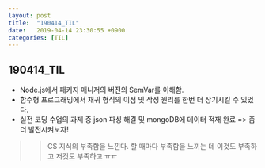 ```yaml
---
layout: post
title:  "190414_TIL"
date:   2019-04-14 23:30:55 +0900
categories: [TIL]
---
```


190414_TIL
------------

* Node.js에서 패키지 매니저의 버전의 SemVar를 이해함.
* 함수형 프로그래밍에서 재귀 형식의 이점 및 작성 원리를 한번 더 상기시킬 수 있었다.
* 실전 코딩 수업의 과제 중 json 파싱 해결 및 mongoDB에 데이터 적재 완료 => 좀 더 발전시켜보자!

>> CS 지식의 부족함을 느낀다. 할 때마다 부족함을 느끼는 데 이것도 부족하고 저것도 부족하고 ㅠㅠ

